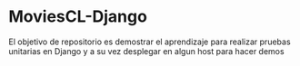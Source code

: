# MoviesCL-Django
El objetivo de repositorio es demostrar el aprendizaje para realizar pruebas unitarias en Django y a su vez desplegar en algun host para hacer demos
